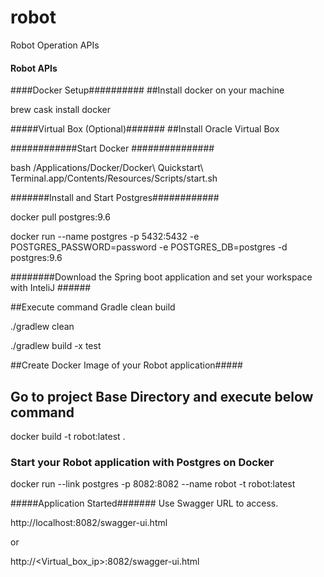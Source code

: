 # robot
Robot Operation APIs


#### Robot APIs #####

####Docker Setup##########
##Install docker on your machine

brew cask install docker


#####Virtual Box (Optional)#######
##Install Oracle Virtual Box


############Start Docker ###############

bash /Applications/Docker/Docker\ Quickstart\ Terminal.app/Contents/Resources/Scripts/start.sh

#######Install and Start Postgres############

docker pull postgres:9.6

docker run --name postgres -p 5432:5432 -e POSTGRES_PASSWORD=password -e POSTGRES_DB=postgres -d postgres:9.6


########Download the Spring boot application and set your workspace with InteliJ ######

##Execute command Gradle clean build

./gradlew clean

./gradlew build -x test

##Create Docker Image of your Robot application#####
## Go to project Base Directory and execute below command

docker build -t robot:latest .

### Start your Robot application with Postgres on Docker

docker run --link postgres -p 8082:8082 --name robot -t robot:latest


#####Application Started#######
Use Swagger URL to access.

http://localhost:8082/swagger-ui.html

or

http://<Virtual_box_ip>:8082/swagger-ui.html
